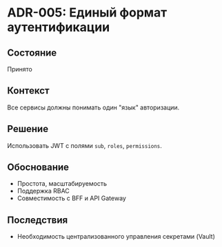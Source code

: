 # ADR-005: Единый формат аутентификации

## Состояние
Принято

## Контекст
Все сервисы должны понимать один "язык" авторизации.

## Решение
Использовать JWT с полями `sub`, `roles`, `permissions`.

## Обоснование
- Простота, масштабируемость
- Поддержка RBAC
- Совместимость с BFF и API Gateway

## Последствия
- Необходимость централизованного управления секретами (Vault)